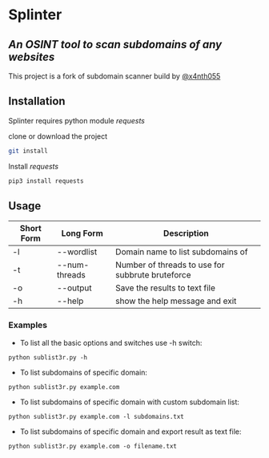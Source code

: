 # Splinter
## _An OSINT tool to scan subdomains of any websites_

This project is a fork of subdomain scanner build by [@x4nth055](https://github.com/x4nth055)

## Installation

Splinter requires python module _requests_

clone or download the project

```sh
git install 
```

Install _requests_

```sh
pip3 install requests
```

## Usage

Short Form    | Long Form     | Description
------------- | ------------- |-------------
-l            | --wordlist    | Domain name to list subdomains of
-t            | --num-threads | Number of threads to use for subbrute bruteforce
-o            | --output      | Save the results to text file
-h            | --help        | show the help message and exit

### Examples

* To list all the basic options and switches use -h switch:

```python sublist3r.py -h```

* To list subdomains of specific domain:

``python sublist3r.py example.com``

* To list subdomains of specific domain with custom subdomain list:

``python sublist3r.py example.com -l subdomains.txt``

* To list subdomains of specific domain and export result as text file:

``python sublist3r.py example.com -o filename.txt``
